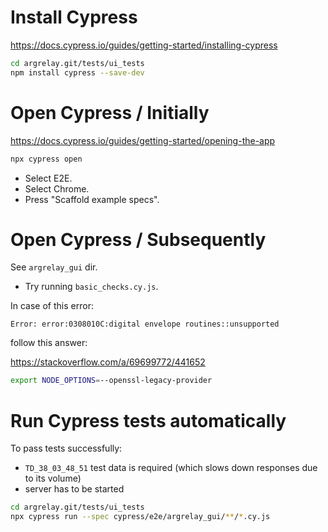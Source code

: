 
# Install Cypress

https://docs.cypress.io/guides/getting-started/installing-cypress

```sh
cd argrelay.git/tests/ui_tests
npm install cypress --save-dev
```

# Open Cypress / Initially

https://docs.cypress.io/guides/getting-started/opening-the-app

```sh
npx cypress open
```

*   Select E2E.
*   Select Chrome.
*   Press "Scaffold example specs".

# Open Cypress / Subsequently

See `argrelay_gui` dir.

*   Try running `basic_checks.cy.js`.

In case of this error:

```
Error: error:0308010C:digital envelope routines::unsupported
```

follow this answer:

https://stackoverflow.com/a/69699772/441652

```sh
export NODE_OPTIONS=--openssl-legacy-provider
```

# Run Cypress tests automatically

To pass tests successfully:
*   `TD_38_03_48_51` test data is required (which slows down responses due to its volume)
*   server has to be started

```sh
cd argrelay.git/tests/ui_tests
npx cypress run --spec cypress/e2e/argrelay_gui/**/*.cy.js
```
